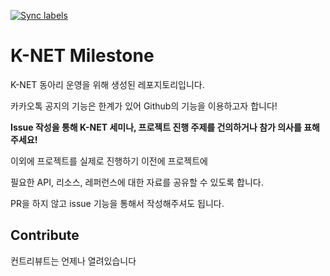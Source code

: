 [![Sync labels](https://github.com/KNET-KWU/milestone/actions/workflows/label-sync.yml/badge.svg)](https://github.com/KNET-KWU/milestone/actions/workflows/label-sync.yml)

# K-NET Milestone

K-NET 동아리 운영을 위해 생성된 레포지토리입니다.

카카오톡 공지의 기능은 한계가 있어 Github의 기능을 이용하고자 합니다!

**Issue 작성을 통해 K-NET 세미나, 프로젝트 진행 주제를 건의하거나 참가 의사를 표해주세요!**

이외에 프로젝트를 실제로 진행하기 이전에 프로젝트에

필요한 API, 리소스, 레퍼런스에 대한 자료를 공유할 수 있도록 합니다.

PR을 하지 않고 issue 기능을 통해서 작성해주셔도 됩니다.

## Contribute

컨트리뷰트는 언제나 열려있습니다
